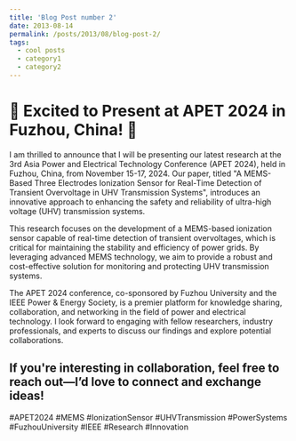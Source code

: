 ```yaml
---
title: 'Blog Post number 2'
date: 2013-08-14
permalink: /posts/2013/08/blog-post-2/
tags:
  - cool posts
  - category1
  - category2
---
```


🌟 Excited to Present at APET 2024 in Fuzhou, China! 🌟
======
I am thrilled to announce that I will be presenting our latest research at the 3rd Asia Power and Electrical Technology Conference (APET 2024), held in Fuzhou, China, from November 15-17, 2024. Our paper, titled "A MEMS-Based Three Electrodes Ionization Sensor for Real-Time Detection of Transient Overvoltage in UHV Transmission Systems", introduces an innovative approach to enhancing the safety and reliability of ultra-high voltage (UHV) transmission systems.

This research focuses on the development of a MEMS-based ionization sensor capable of real-time detection of transient overvoltages, which is critical for maintaining the stability and efficiency of power grids. By leveraging advanced MEMS technology, we aim to provide a robust and cost-effective solution for monitoring and protecting UHV transmission systems.

The APET 2024 conference, co-sponsored by Fuzhou University and the IEEE Power & Energy Society, is a premier platform for knowledge sharing, collaboration, and networking in the field of power and electrical technology. I look forward to engaging with fellow researchers, industry professionals, and experts to discuss our findings and explore potential collaborations.

If you're interesting in collaboration, feel free to reach out—I’d love to connect and exchange ideas!
------
#APET2024 #MEMS #IonizationSensor #UHVTransmission #PowerSystems #FuzhouUniversity #IEEE #Research #Innovation
